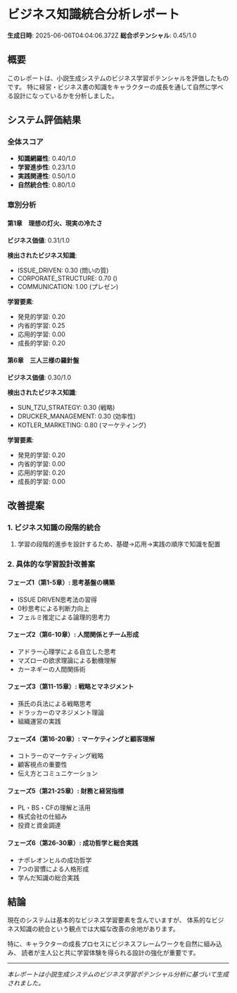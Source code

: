 # ビジネス知識統合分析レポート

**生成日時**: 2025-06-06T04:04:06.372Z
**総合ポテンシャル**: 0.45/1.0

## 概要

このレポートは、小説生成システムのビジネス学習ポテンシャルを評価したものです。
特に経営・ビジネス書の知識をキャラクターの成長を通して自然に学べる設計になっているかを分析しました。

## システム評価結果

### 全体スコア
- **知識網羅性**: 0.40/1.0
- **学習進歩性**: 0.23/1.0  
- **実践関連性**: 0.50/1.0
- **自然統合性**: 0.80/1.0

### 章別分析

#### 第1章　理想の灯火、現実の冷たさ

**ビジネス価値**: 0.31/1.0

**検出されたビジネス知識**:
- ISSUE_DRIVEN: 0.30 (問いの質)
- CORPORATE_STRUCTURE: 0.70 ()
- COMMUNICATION: 1.00 (プレゼン)

**学習要素**:
- 発見的学習: 0.20
- 内省的学習: 0.25
- 応用的学習: 0.00
- 成長的学習: 0.20

#### 第6章　三人三様の羅針盤

**ビジネス価値**: 0.30/1.0

**検出されたビジネス知識**:
- SUN_TZU_STRATEGY: 0.30 (戦略)
- DRUCKER_MANAGEMENT: 0.30 (効率性)
- KOTLER_MARKETING: 0.80 (マーケティング)

**学習要素**:
- 発見的学習: 0.20
- 内省的学習: 0.00
- 応用的学習: 0.20
- 成長的学習: 0.00

## 改善提案

### 1. ビジネス知識の段階的統合
1. 学習の段階的進歩を設計するため、基礎→応用→実践の順序で知識を配置

### 2. 具体的な学習設計改善案

#### フェーズ1（第1-5章）: 思考基盤の構築
- ISSUE DRIVEN思考法の習得
- 0秒思考による判断力向上  
- フェルミ推定による論理的思考力

#### フェーズ2（第6-10章）: 人間関係とチーム形成
- アドラー心理学による自立した思考
- マズローの欲求理論による動機理解
- カーネギーの人間関係術

#### フェーズ3（第11-15章）: 戦略とマネジメント
- 孫氏の兵法による戦略思考
- ドラッカーのマネジメント理論
- 組織運営の実践

#### フェーズ4（第16-20章）: マーケティングと顧客理解
- コトラーのマーケティング戦略
- 顧客視点の重要性
- 伝え方とコミュニケーション

#### フェーズ5（第21-25章）: 財務と経営指標
- PL・BS・CFの理解と活用
- 株式会社の仕組み
- 投資と資金調達

#### フェーズ6（第26-30章）: 成功哲学と総合実践
- ナポレオンヒルの成功哲学
- 7つの習慣による人格形成
- 学んだ知識の総合実践

## 結論

現在のシステムは基本的なビジネス学習要素を含んでいますが、
体系的なビジネス知識の統合という観点では大幅な改善の余地があります。

特に、キャラクターの成長プロセスにビジネスフレームワークを自然に組み込み、
読者が主人公と共に学習体験を得られる設計の強化が重要です。

---

*本レポートは小説生成システムのビジネス学習ポテンシャル分析に基づいて生成されました。*

